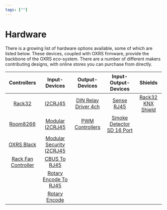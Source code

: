 ```yaml
---
tags: [""]
---
```

# Hardware

There is a growing list of hardware options available, some of which are listed below. These devices, coupled with OXRS firmware, provide the backbone of the OXRS eco-system. There are a number of different makers contributing designs, with online stores you can purchase from directly. 


| Controllers | Input-Devices | Output-Devices | Input-Output-Devices | Shields |
| :---------: | :-----------: | :------------: | :------------------: | :-----: |
| [Rack32](/docs/hardware/controllers/rack32.md) | [I2CRJ45](/docs/hardware/input-devices/I2CRJ45.md)| [DIN Relay Driver 4ch](/docs/hardware/output-devices/DIN-Relay-Driver-4ch.md) | [Sense RJ45](/docs/hardware/input-output-devices/SenseRJ45.md) |  [Rack32 KNX Shield](/docs/hardware/shields/rack32-knx-shield.md) |
| [Room8266](/docs/hardware/controllers/room8266.md) | [Modular I2CRJ45](/docs/hardware/input-devices/Modular-I2CRJ45.md)| [PWM Controllers](/docs/hardware/output-devices/pwm-controllers.md)  | [Smoke Detector SD 16 Port](/docs/hardware/input-output-devices/smoke-detector-sd-16port.md) |
| [OXRS Black](/docs/hardware/controllers/oxrs-black.md) | [Modular Security I2CRJ45](/docs/hardware/input-devices/Modular-Security-I2CRJ45.md) |
| [Rack Fan Controller](/docs/hardware/controllers/rack-fan-controller.md) | [CBUS To RJ45](/docs/hardware/input-devices/CBUS-to-RJ45.md) |
| | [Rotary Encode To RJ45](/docs/hardware/input-devices/rotary-encode-to-rj45.md)  |
| | [Rotary Encode](/docs/hardware/input-devices/rotary-encode.md) |
